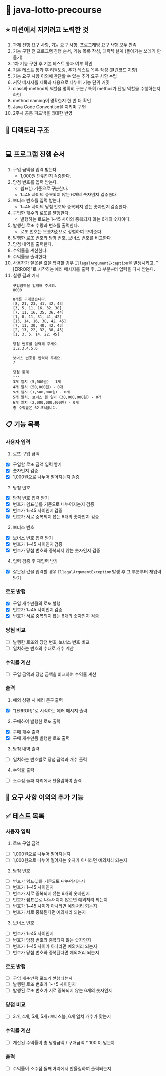# 🎱 java-lotto-precourse

## ⭐️ 미션에서 지키려고 노력한 것
1. 과제 진행 요구 사항, 기능 요구 사항, 프로그래밍 요구 사항 모두 만족
2. 기능 구현 전 프로그램 진행 순서, 기능 목록 작성, 대략적 설계 (돌아가는 쓰레기 만들기)
3. 1차 기능 구현 후 기본 테스트 통과 여부 확인
4. 기본 테스트 통과 후 리팩토링, 추가 테스트 목록 작성 (클린코드 지향)
5. 기능 요구 사항 이외에 판단할 수 있는 추가 요구 사항 수립
6. 커밋 메시지를 제목과 내용으로 나누어 기능 단위 커밋
7. class와 method의 역할을 명확히 구분 / 특히 method가 단일 역할을 수행하는지 확인
8. method naming이 명확한지 한 번 더 확인
9. Java Code Convention을 지키며 구현
10. 2주차 공통 피드백을 최대한 반영

## 📁 디렉토리 구조
```
```

## 💻 프로그램 진행 순서
1. 구입 금액을 입력 받는다.
    * 1,000원 단위인지 검증한다.
2. 당첨 번호를 입력 받는다.
    * 쉼표(,) 기준으로 구분한다.
    * 1~45 사이의 중복되지 않는 6개의 숫자인지 검증한다.
3. 보너스 번호를 입력 받는다.
    * 1~45 사이의 당첨 번호와 중복되지 않는 숫자인지 검증한다.
4. 구입한 개수의 로또를 발행한다.
    * 발행하는 로또는 1~45 사이의 중복되지 않는 6개의 숫자이다.
5. 발행한 로또 수량과 번호를 출력한다.
    * 로또 번호는 오름차순으로 정렬하여 보여준다.
6. 발행한 로또 번호와 당첨 번호, 보너스 번호를 비교한다.
7. 당첨 내역을 출력한다.
8. 수익률을 계산한다.
9. 수익률을 출력한다.
10. 사용자가 잘못된 값을 입력할 경우 ``IllegalArgumentException``을 발생시키고, "[ERROR]"로 시작하는 에러 메시지를 출력 후, 그 부분부터 입력을 다시 받는다. 
11. 실행 결과 예시
    ```
    구입금액을 입력해 주세요.
    8000
    
    8개를 구매했습니다.
    [8, 21, 23, 41, 42, 43] 
    [3, 5, 11, 16, 32, 38]
    [7, 11, 16, 35, 36, 44]
    [1, 8, 11, 31, 41, 42]
    [13, 14, 16, 38, 42, 45]
    [7, 11, 30, 40, 42, 43]
    [2, 13, 22, 32, 38, 45]
    [1, 3, 5, 14, 22, 45]
    
    당첨 번호를 입력해 주세요.
    1,2,3,4,5,6
    
    보너스 번호를 입력해 주세요.
    7
    
    당첨 통계
    ---
    3개 일치 (5,000원) - 1개
    4개 일치 (50,000원) - 0개
    5개 일치 (1,500,000원) - 0개
    5개 일치, 보너스 볼 일치 (30,000,000원) - 0개
    6개 일치 (2,000,000,000원) - 0개
    총 수익률은 62.5%입니다.
    ```

## 📋 기능 목록
### 사용자 입력
1. 로또 구입 금액
- [x] 구입할 로또 금액 입력 받기
- [x] 숫자인지 검증
- [x] 1,000원으로 나누어 떨어지는지 검증

2. 당첨 번호
- [x] 당첨 번호 입력 받기
- [x] 번호가 쉼표(,)를 기준으로 나누어지는지 검증
- [x] 번호가 1~45 사이인지 검증
- [x] 번호가 서로 중복되지 않는 6개의 숫자인지 검증

3. 보너스 번호
- [x] 보너스 번호 입력 받기
- [x] 번호가 1~45 사이인지 검증
- [x] 번호가 당첨 번호와 중복되지 않는 숫자인지 검증

4. 입력 검증 후 재입력 받기
- [x] 잘못된 값을 입력할 경우 ``IllegalArgumentException`` 발생 후 그 부분부터 재입력 받기

###  로또 발행
- [x] 구입 개수만큼의 로또 발행
- [x] 번호가 1~45 사이인지 검증
- [x] 번호가 서로 중복되지 않는 6개의 숫자인지 검증

### 당첨 비교
- [ ] 발행한 로또와 당첨 번호, 보너스 번호 비교
- [ ] 일치하는 번호의 수대로 개수 계산
 
### 수익률 계산
- [ ] 구입 금액과 당첨 금액을 비교하여 수익률 계산

### 출력
1. 예외 상황 시 에러 문구 출력
- [x] "[ERROR]"로 시작하는 에러 메시지 출력

2. 구매하여 발행한 로또 출력
- [x] 구매 개수 출력
- [x] 구매 개수만큼 발행한 로또 출력

3. 당첨 내역 출력
- [ ] 일치하는 번호별로 당첨 금액과 개수 출력

4. 수익률 출력
- [ ] 소수점 둘째 자리에서 반올림하여 출력

## 🤔 요구 사항 이외의 추가 기능

## ✅ 테스트 목록
### 사용자 입력
1. 로또 구입 금액
- [ ] 1,000원으로 나누어 떨어지는지
- [ ] 1,000원으로 나누어 떨어지는 숫자가 아니라면 예외처리 되는지

2. 당첨 번호
- [ ] 번호가 쉼표(,)를 기준으로 나누어지는지
- [ ] 번호가 1~45 사이인지
- [ ] 번호가 서로 중복되지 않는 6개의 숫자인지
- [ ] 번호가 쉼표(,)로 나누어지지 않으면 예외처리 되는지
- [ ] 번호가 1~45 사이가 아니라면 예외처리 되는지
- [ ] 번호가 서로 중복된다면 예외처리 되는지

3. 보너스 번호
- [ ] 번호가 1~45 사이인지
- [ ] 번호가 당첨 번호와 중복되지 않는 숫자인지
- [ ] 번호가 1~45 사이가 아니라면 예외처리 되는지
- [ ] 번호가 당첨 번호와 중복된다면 예외처리 되는지

### 로또 발행
- [ ] 구입 개수만큼 로또가 발행되는지
- [ ] 발행된 로또 번호가 1~45 사이인지
- [ ] 발행된 로또 번호가 서로 중복되지 않는 6개의 숫자인지

### 당첨 비교
- [ ] 3개, 4개, 5개, 5개+보너스볼, 6개 일치 개수가 맞는지

### 수익률 계산
- [ ] 계산된 수익률이 총 당첨금액 / 구매금액 * 100 이 맞는지

### 출력
- [ ] 수익률이 소수점 둘째 자리에서 반올림하여 출력되는지